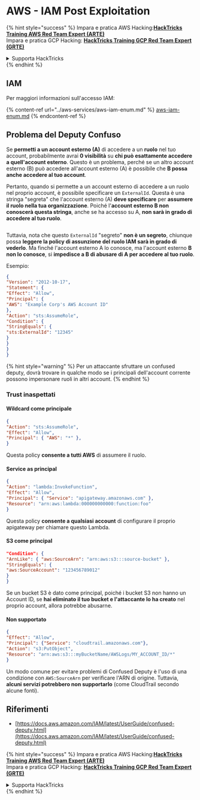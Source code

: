 # AWS - IAM Post Exploitation

{% hint style="success" %}
Impara e pratica AWS Hacking:<img src="/.gitbook/assets/image.png" alt="" data-size="line">[**HackTricks Training AWS Red Team Expert (ARTE)**](https://training.hacktricks.xyz/courses/arte)<img src="/.gitbook/assets/image.png" alt="" data-size="line">\
Impara e pratica GCP Hacking: <img src="/.gitbook/assets/image (2).png" alt="" data-size="line">[**HackTricks Training GCP Red Team Expert (GRTE)**<img src="/.gitbook/assets/image (2).png" alt="" data-size="line">](https://training.hacktricks.xyz/courses/grte)

<details>

<summary>Supporta HackTricks</summary>

* Controlla i [**piani di abbonamento**](https://github.com/sponsors/carlospolop)!
* **Unisciti al** 💬 [**gruppo Discord**](https://discord.gg/hRep4RUj7f) o al [**gruppo telegram**](https://t.me/peass) o **seguici** su **Twitter** 🐦 [**@hacktricks\_live**](https://twitter.com/hacktricks\_live)**.**
* **Condividi trucchi di hacking inviando PR ai** [**HackTricks**](https://github.com/carlospolop/hacktricks) e [**HackTricks Cloud**](https://github.com/carlospolop/hacktricks-cloud) repository su github.

</details>
{% endhint %}

## IAM

Per maggiori informazioni sull'accesso IAM:

{% content-ref url="../aws-services/aws-iam-enum.md" %}
[aws-iam-enum.md](../aws-services/aws-iam-enum.md)
{% endcontent-ref %}

## Problema del Deputy Confuso

Se **permetti a un account esterno (A)** di accedere a un **ruolo** nel tuo account, probabilmente avrai **0 visibilità** su **chi può esattamente accedere a quell'account esterno**. Questo è un problema, perché se un altro account esterno (B) può accedere all'account esterno (A) è possibile che **B possa anche accedere al tuo account**.

Pertanto, quando si permette a un account esterno di accedere a un ruolo nel proprio account, è possibile specificare un `ExternalId`. Questa è una stringa "segreta" che l'account esterno (A) **deve specificare** per **assumere il ruolo nella tua organizzazione**. Poiché l'**account esterno B non conoscerà questa stringa**, anche se ha accesso su A, **non sarà in grado di accedere al tuo ruolo**.

<figure><img src="../../../.gitbook/assets/image (95).png" alt=""><figcaption></figcaption></figure>

Tuttavia, nota che questo `ExternalId` "segreto" **non è un segreto**, chiunque possa **leggere la policy di assunzione del ruolo IAM sarà in grado di vederlo**. Ma finché l'account esterno A lo conosce, ma l'account esterno **B non lo conosce**, si **impedisce a B di abusare di A per accedere al tuo ruolo**.

Esempio:
```json
{
"Version": "2012-10-17",
"Statement": {
"Effect": "Allow",
"Principal": {
"AWS": "Example Corp's AWS Account ID"
},
"Action": "sts:AssumeRole",
"Condition": {
"StringEquals": {
"sts:ExternalId": "12345"
}
}
}
}
```
{% hint style="warning" %}
Per un attaccante sfruttare un confused deputy, dovrà trovare in qualche modo se i principali dell'account corrente possono impersonare ruoli in altri account.
{% endhint %}

### Trust inaspettati

#### Wildcard come principale
```json
{
"Action": "sts:AssumeRole",
"Effect": "Allow",
"Principal": { "AWS": "*" },
}
```
Questa policy **consente a tutti AWS** di assumere il ruolo.

#### Service as principal
```json
{
"Action": "lambda:InvokeFunction",
"Effect": "Allow",
"Principal": { "Service": "apigateway.amazonaws.com" },
"Resource": "arn:aws:lambda:000000000000:function:foo"
}
```
Questa policy **consente a qualsiasi account** di configurare il proprio apigateway per chiamare questo Lambda.

#### S3 come principal
```json
"Condition": {
"ArnLike": { "aws:SourceArn": "arn:aws:s3:::source-bucket" },
"StringEquals": {
"aws:SourceAccount": "123456789012"
}
}
```
Se un bucket S3 è dato come principal, poiché i bucket S3 non hanno un Account ID, se **hai eliminato il tuo bucket e l'attaccante lo ha creato** nel proprio account, allora potrebbe abusarne.

#### Non supportato
```json
{
"Effect": "Allow",
"Principal": {"Service": "cloudtrail.amazonaws.com"},
"Action": "s3:PutObject",
"Resource": "arn:aws:s3:::myBucketName/AWSLogs/MY_ACCOUNT_ID/*"
}
```
Un modo comune per evitare problemi di Confused Deputy è l'uso di una condizione con `AWS:SourceArn` per verificare l'ARN di origine. Tuttavia, **alcuni servizi potrebbero non supportarlo** (come CloudTrail secondo alcune fonti).

## Riferimenti

* [https://docs.aws.amazon.com/IAM/latest/UserGuide/confused-deputy.html](https://docs.aws.amazon.com/IAM/latest/UserGuide/confused-deputy.html)

{% hint style="success" %}
Impara e pratica AWS Hacking:<img src="/.gitbook/assets/image.png" alt="" data-size="line">[**HackTricks Training AWS Red Team Expert (ARTE)**](https://training.hacktricks.xyz/courses/arte)<img src="/.gitbook/assets/image.png" alt="" data-size="line">\
Impara e pratica GCP Hacking: <img src="/.gitbook/assets/image (2).png" alt="" data-size="line">[**HackTricks Training GCP Red Team Expert (GRTE)**<img src="/.gitbook/assets/image (2).png" alt="" data-size="line">](https://training.hacktricks.xyz/courses/grte)

<details>

<summary>Supporta HackTricks</summary>

* Controlla i [**piani di abbonamento**](https://github.com/sponsors/carlospolop)!
* **Unisciti al** 💬 [**gruppo Discord**](https://discord.gg/hRep4RUj7f) o al [**gruppo telegram**](https://t.me/peass) o **seguici** su **Twitter** 🐦 [**@hacktricks\_live**](https://twitter.com/hacktricks\_live)**.**
* **Condividi trucchi di hacking inviando PR ai** [**HackTricks**](https://github.com/carlospolop/hacktricks) e [**HackTricks Cloud**](https://github.com/carlospolop/hacktricks-cloud) repository su github.

</details>
{% endhint %}
